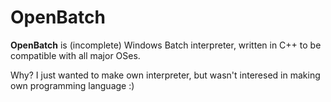 # OpenBatch

**OpenBatch** is (incomplete) Windows Batch interpreter, written in C++ to be compatible with all major OSes.

Why? I just wanted to make own interpreter, but wasn't interesed in making own programming language :)